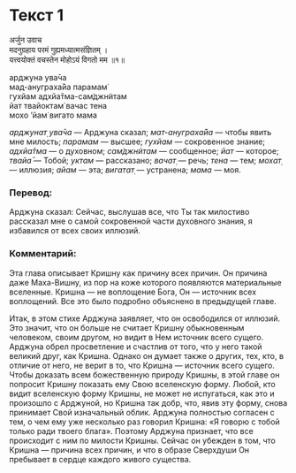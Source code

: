 # Текст 1

अर्जुन उवाच  
मदनुग्रहाय परमं गुह्यमध्यात्मसंज्ञितम् ।  
यत्त्वयोक्तं वचस्तेन मोहोऽयं विगतो मम ॥१॥

арджуна ува̄ча  
мад-ануграха̄йа парамам̇  
гухйам адхйа̄тма-сам̇джн̃итам  
йат твайоктам̇ вачас тена  
мохо ’йам̇ вигато мама

_арджунат̣ ува̄ча_ — Арджуна сказал; _мат-ануграха̄йа_ — чтобы явить мне милость; _парамам_ — высшее; _гухйам_ — сокровенное знание; _адхйа̄тма_ — о духовном; _сам̇джн̃итам_ — сообщенное; _йат_ — которое; _твайа̄_ — Тобой; _уктам_ — рассказано; _вачат̣_ — речь; _тена_ — тем; _мохат̣_ — иллюзия; _айам_ — эта; _вигатат̣_ — устранена; _мама_ — моя.

### Перевод:

Арджуна сказал: Сейчас, выслушав все, что Ты так милостиво рассказал мне о самой сокровенной части духовного знания, я избавился от всех своих иллюзий.

### Комментарий:

Эта глава описывает Кришну как причину всех причин. Он причина даже Маха-Вишну, из пор на коже которого появляются материальные вселенные. Кришна — не воплощение Бога, Он — источник всех воплощений. Все это было подробно объяснено в предыдущей главе.

Итак, в этом стихе Арджуна заявляет, что он освободился от иллюзий. Это значит, что он больше не считает Кришну обыкновенным человеком, своим другом, но видит в Нем источник всего сущего. Арджуна обрел просветление и счастлив от того, что у него такой великий друг, как Кришна. Однако он думает также о других, тех, кто, в отличие от него, не верит в то, что Кришна — источник всего сущего. Чтобы доказать всем божественную природу Кришны, в этой главе он попросит Кришну показать ему Свою вселенскую форму. Любой, кто видит вселенскую форму Кришны, не может не испугаться, как это и произошло с Арджуной, но Кришна так добр, что, явив эту форму, снова принимает Свой изначальный облик. Арджуна полностью согласен с тем, о чем ему уже несколько раз говорил Кришна: «Я говорю с тобой только ради твоего блага». Поэтому Арджуна признает, что все происходит с ним по милости Кришны. Сейчас он убежден в том, что Кришна — причина всех причин, и что в образе Сверхдуши Он пребывает в сердце каждого живого существа.